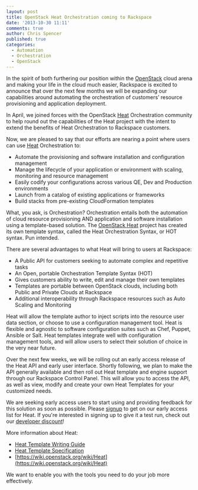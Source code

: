 ```yaml
---
layout: post
title: OpenStack Heat Orchestration coming to Rackspace
date: '2013-10-30 11:11'
comments: true
author: Chris Spencer
published: true
categories:
  - Automation
  - Orchestration
  - OpenStack
---
```


In the spirit of both furthering our position within the [OpenStack](http://www.openstack.org) cloud arena
and making your life in the cloud much easier, Rackspace is excited to announce
that over the next few months we will be expanding our capabilities around
automating the orchestration of customers’ resource provisioning and application
deployment.

In April, we joined forces with the OpenStack [Heat](https://wiki.openstack.org/wiki/Heat) Orchestration
community to help round out the capabilities of the Heat project with the
intent to extend the benefits of Heat Orchestration to Rackspace customers.

<!-- more -->

Now, we are pleased to say that our efforts are nearing a point where users
can use [Heat](https://wiki.openstack.org/wiki/Heat) Orchestration to:

* Automate the provisioning and software installation and configuration management
* Manage the lifecycle of your application or environment with scaling, monitoring and resource management
* Easily codify your configurations across various QE, Dev and Production environments
* Launch from a catalog of existing applications or frameworks
* Build stacks from pre-existing CloudFormation templates

What, you ask, is Orchestration? Orchestration entails both the automation of
cloud resource provisioning AND application and software installation using a
template-based solution. The [OpenStack Heat](https://wiki.openstack.org/wiki/Heat)
 project has created its own template syntax, called the Heat Orchestration
 Syntax, or HOT syntax.  Pun intended.

There are several advantages to what Heat will bring to users at Rackspace:

* A Public API for customers seeking to automate complex and repetitive tasks
* An Open, portable Orchestration Template Syntax (HOT)
* Gives customers ability to write, edit and manage their own templates
* Templates are portable between OpenStack clouds, including both Public and Private Clouds at Rackspace
* Additional interoperability through Rackspace resources such as Auto Scaling and Monitoring


Heat will allow the template author to inject scripts into the resource user
data section, or choose to use a configuration management tool.  Heat is
flexible and agnostic to software configuration suites such as Chef, Puppet,
Ansible or Salt.  Heat templates integrate well with configuration management
tools, and will allow users to select their solution of choice in the very
near future.

Over the next few weeks, we will be rolling out an early access release of
the Heat API and early user interface.  Shortly following, we plan to make
the API generally available and then roll out Heat template and engine
support through our Rackspace Control Panel.  This will allow you to access
the API, as well as view, modify and create your own Heat Templates for your
customized needs.

We are seeking early access users to start using and providing feedback for
this solution as soon as possible. Please [signup](https://rackspace.qualtrics.com/SE/?SID=SV_cCIsIhNHEyymFZb)
to get on our early access list for Heat. If you're interested in signing up to
give it a test run, check out our [developer discount](https://developer.rackspace.com/devtrial/)!

More information about Heat:

* [Heat Template Writing Guide](http://docs.openstack.org/developer/heat/template_guide/hot_guide.html)
* [Heat Template Specification](http://docs.openstack.org/developer/heat/template_guide/hot_spec.html)
* [https://wiki.openstack.org/wiki/Heat](https://wiki.openstack.org/wiki/Heat)

We want to enable you with the tools you need to do your job more effectively.


